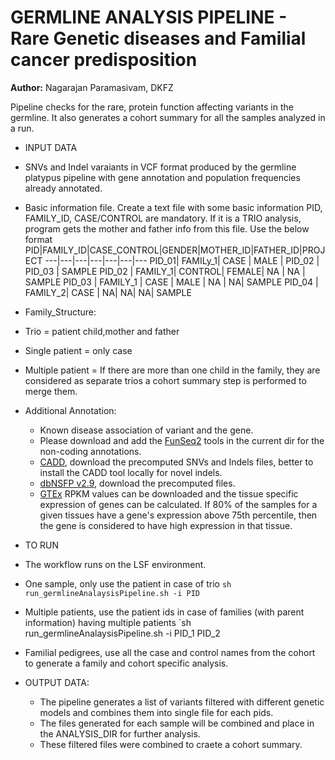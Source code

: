 # GERMLINE ANALYSIS PIPELINE - Rare Genetic diseases and Familial cancer predisposition

**Author:** Nagarajan Paramasivam, DKFZ

Pipeline checks for the rare, protein function affecting variants in the germline. It also generates a cohort summary for all the samples analyzed in a run.

- INPUT DATA
 - SNVs and Indel varaiants in VCF format produced by the germline platypus pipeline with gene annotation and population frequencies already annotated.
 - Basic information file. Create a text file with some basic information PID, FAMILY_ID, CASE/CONTROL are mandatory. If it is a TRIO analysis, program gets the mother and father info from this file.
    Use the below format
PID|FAMILY_ID|CASE_CONTROL|GENDER|MOTHER_ID|FATHER_ID|PROJECT
---|---|---|---|---|---|---
PID_01| FAMILy_1|  CASE | MALE | PID_02 | PID_03 | SAMPLE
PID_02 | FAMILY_1|  CONTROL| FEMALE|  NA | NA | SAMPLE
PID_03 | FAMILY_1 | CASE | MALE | NA | NA|  SAMPLE
PID_04 | FAMILY_2| CASE | NA|  NA|  NA|  SAMPLE

- Family_Structure:
 - Trio           = patient child,mother and father
 - Single patient = only case
 - Multiple patient = If there are more than one child in the family, they are considered as separate trios a cohort summary step is performed to merge them.
  
- Additional Annotation:
   - Known disease association of variant and the gene.
   - Please download and add the [FunSeq2](http://funseq2.gersteinlab.org/) tools in the current dir for the non-coding annotations.
   - [CADD](https://cadd.gs.washington.edu/score), download the precomputed SNVs and Indels files, better to install the CADD tool locally for novel indels. 
   - [dbNSFP v2.9](https://sites.google.com/site/jpopgen/dbNSFP), download the precomputed files.
   - [GTEx](https://www.gtexportal.org/home/) RPKM values can be downloaded and the tissue specific expression of genes can be calculated. If 80% of the samples for a given tissues have a gene's expression above 75th percentile, then the gene is considered to have high expression in that tissue.

- TO RUN
 - The workflow runs on the LSF environment.
 - One sample, only use the patient in case of trio 
`sh run_germlineAnalaysisPipeline.sh -i PID`

 - Multiple patients, use the patient ids in case of families (with parent information) having multiple patients
`sh run_germlineAnalaysisPipeline.sh -i PID_1 PID_2

 - Familial pedigrees, use all the case and control names from the cohort to generate a family and cohort specific analysis.    

- OUTPUT DATA:
  - The pipeline generates a list of variants filtered with different genetic models and combines them into single file for each pids.
  - The files generated for each sample will be combined and place in the ANALYSIS_DIR for further analysis.
  - These filtered files were combined to craete a cohort summary.
